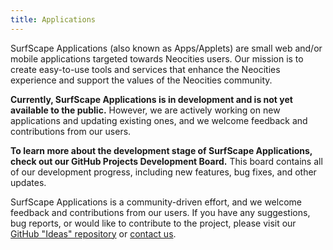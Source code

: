 ```yaml
---
title: Applications
---
```


SurfScape Applications (also known as Apps/Applets) are small web and/or mobile applications targeted towards Neocities users. Our mission is to create easy-to-use tools and services that enhance the Neocities experience and support the values of the Neocities community.

**Currently, SurfScape Applications is in development and is not yet available to the public.** However, we are actively working on new applications and updating existing ones, and we welcome feedback and contributions from our users.

**To learn more about the development stage of SurfScape Applications, check out our GitHub Projects Development Board.** This board contains all of our development progress, including new features, bug fixes, and other updates.

SurfScape Applications is a community-driven effort, and we welcome feedback and contributions from our users. If you have any suggestions, bug reports, or would like to contribute to the project, please visit our [GitHub "Ideas" repository](https://github.com/net-find/ideas) or [contact us](/contact).

